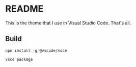 # README

This is the theme that I use in Visual Studio Code. That's all.

## Build

`npm install -g @vscode/vsce`

`vsce package`
